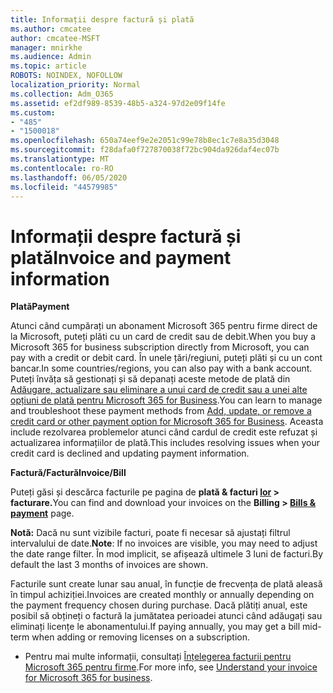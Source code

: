 ```yaml
---
title: Informații despre factură și plată
ms.author: cmcatee
author: cmcatee-MSFT
manager: mnirkhe
ms.audience: Admin
ms.topic: article
ROBOTS: NOINDEX, NOFOLLOW
localization_priority: Normal
ms.collection: Adm_O365
ms.assetid: ef2df989-8539-48b5-a324-97d2e09f14fe
ms.custom:
- "485"
- "1500018"
ms.openlocfilehash: 650a74eef9e2e2051c99e78b8ec1c7e8a35d3048
ms.sourcegitcommit: f28dafa0f727870038f72bc904da926daf4ec07b
ms.translationtype: MT
ms.contentlocale: ro-RO
ms.lasthandoff: 06/05/2020
ms.locfileid: "44579985"
---
```

# <a name="invoice-and-payment-information"></a><span data-ttu-id="41257-102">Informații despre factură și plată</span><span class="sxs-lookup"><span data-stu-id="41257-102">Invoice and payment information</span></span>

<span data-ttu-id="41257-103">**Plată**</span><span class="sxs-lookup"><span data-stu-id="41257-103">**Payment**</span></span>

<span data-ttu-id="41257-104">Atunci când cumpărați un abonament Microsoft 365 pentru firme direct de la Microsoft, puteți plăti cu un card de credit sau de debit.</span><span class="sxs-lookup"><span data-stu-id="41257-104">When you buy a Microsoft 365 for business subscription directly from Microsoft, you can pay with a credit or debit card.</span></span>  <span data-ttu-id="41257-105">În unele țări/regiuni, puteți plăti și cu un cont bancar.</span><span class="sxs-lookup"><span data-stu-id="41257-105">In some countries/regions, you can also pay with a bank account.</span></span>  <span data-ttu-id="41257-106">Puteți învăța să gestionați și să depanați aceste metode de plată din [Adăugare, actualizare sau eliminare a unui card de credit sau a unei alte opțiuni de plată pentru Microsoft 365 for Business](https://go.microsoft.com/fwlink/?linkid=2118133).</span><span class="sxs-lookup"><span data-stu-id="41257-106">You can learn to manage and troubleshoot these payment methods from [Add, update, or remove a credit card or other payment option for Microsoft 365 for Business](https://go.microsoft.com/fwlink/?linkid=2118133).</span></span>  <span data-ttu-id="41257-107">Aceasta include rezolvarea problemelor atunci când cardul de credit este refuzat și actualizarea informațiilor de plată.</span><span class="sxs-lookup"><span data-stu-id="41257-107">This includes resolving issues when your credit card is declined and updating payment information.</span></span>

<span data-ttu-id="41257-108">**Factură/Factură**</span><span class="sxs-lookup"><span data-stu-id="41257-108">**Invoice/Bill**</span></span>

<span data-ttu-id="41257-109">Puteți găsi și descărca facturile pe pagina de **plată & facturi [lor](https://go.microsoft.com/fwlink/p/?linkid=848039) > facturare.**</span><span class="sxs-lookup"><span data-stu-id="41257-109">You can find and download your invoices on the **Billing > [Bills & payment](https://go.microsoft.com/fwlink/p/?linkid=848039)** page.</span></span>  

<span data-ttu-id="41257-110">**Notă:** Dacă nu sunt vizibile facturi, poate fi necesar să ajustați filtrul intervalului de date.</span><span class="sxs-lookup"><span data-stu-id="41257-110">**Note**: If no invoices are visible, you may need to adjust the date range filter.</span></span>  <span data-ttu-id="41257-111">În mod implicit, se afișează ultimele 3 luni de facturi.</span><span class="sxs-lookup"><span data-stu-id="41257-111">By default the last 3 months of invoices are shown.</span></span>

<span data-ttu-id="41257-112">Facturile sunt create lunar sau anual, în funcție de frecvența de plată aleasă în timpul achiziției.</span><span class="sxs-lookup"><span data-stu-id="41257-112">Invoices are created monthly or annually depending on the payment frequency chosen during purchase.</span></span>  <span data-ttu-id="41257-113">Dacă plătiți anual, este posibil să obțineți o factură la jumătatea perioadei atunci când adăugați sau eliminați licențe le abonamentului.</span><span class="sxs-lookup"><span data-stu-id="41257-113">If paying annually, you may get a bill mid-term when adding or removing licenses on a subscription.</span></span>
 
- <span data-ttu-id="41257-114">Pentru mai multe informații, consultați [Înțelegerea facturii pentru Microsoft 365 pentru firme](https://go.microsoft.com/fwlink/?linkid=2119101).</span><span class="sxs-lookup"><span data-stu-id="41257-114">For more info, see [Understand your invoice for Microsoft 365 for business](https://go.microsoft.com/fwlink/?linkid=2119101).</span></span>
